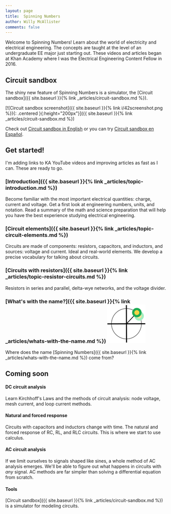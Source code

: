 ```yaml
--- 
layout: page
title:  Spinning Numbers 
author: Willy McAllister
comments: false
---
```


Welcome to Spinning Numbers! Learn about the world of electricity and electrical engineering. The concepts are taught at the level of an undergraduate EE major just starting out. These videos and articles began at Khan Academy where I was the Electrical Engineering Content Fellow in 2016. 

## Circuit sandbox

The shiny new feature of Spinning Numbers is a simulator, the [Circuit sandbox]({{ site.baseurl }}{% link _articles/circuit-sandbox.md %}). 

[![Circuit sandbox screenshot]({{ site.baseurl }}{% link i/42screenshot.png %}){: .centered }{:height="200px"}]({{ site.baseurl }}{% link _articles/circuit-sandbox.md %})

Check out [Circuit sandbox in English](https://willymcallister.github.io/circuit-sandbox/index.html) or you can try [Circuit sandbox en Español](https://willymcallister.github.io/circuit-sandbox/index-es.html). 

## Get started!
I'm adding links to KA YouTube videos and improving articles as fast as I can. These are ready to go.

### [Introduction]({{ site.baseurl }}{% link _articles/topic-introduction.md %})
Become familiar with the most important electrical quantities: charge, current and voltage. Get a first look at engineering numbers, units, and notation. Read a summary of the math and science preparation that will help you have the best experience studying electrical engineering.

### [Circuit elements]({{ site.baseurl }}{% link _articles/topic-circuit-elements.md %})
Circuits are made of components: resistors, capacitors, and inductors, and sources: voltage and current. Ideal and real-world elements. We develop a precise vocabulary for talking about circuits.

### [Circuits with resistors]({{ site.baseurl }}{% link _articles/topic-resistor-circuits.md %})
Resistors in series and parallel, delta-wye networks, and the voltage divider.

### [What's with the name?]({{ site.baseurl }}{% link _articles/whats-with-the-name.md %}) <img class="sn-logo" src="/i/sn_logo2.svg" alt="logo"> 

Where does the name [Spinning Numbers]({{ site.baseurl }}{% link _articles/whats-with-the-name.md %}) come from? 


## Coming soon

#### DC circuit analysis
Learn Kirchhoff's Laws and the methods of circuit analysis: node voltage, mesh current, and loop current methods.

#### Natural and forced response
Circuits with capacitors and inductors change with time. The natural and forced response of RC, RL, and RLC circuits. This is where we start to use calculus.

#### AC circuit analysis
If we limit ourselves to signals shaped like sines, a whole method of AC analysis emerges. We'll be able to figure out what happens in circuits with *any* signal. AC methods are far simpler than solving a differential equation from scratch.

#### Tools

[Circuit sandbox]({{ site.baseurl }}{% link _articles/circuit-sandbox.md %}) is a simulator for modeling circuits.

